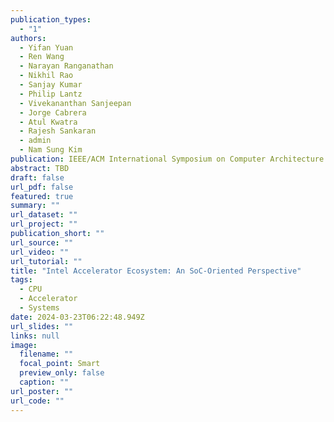 ```yaml
---
publication_types:
  - "1"
authors:
  - Yifan Yuan
  - Ren Wang
  - Narayan Ranganathan
  - Nikhil Rao
  - Sanjay Kumar
  - Philip Lantz
  - Vivekananthan Sanjeepan
  - Jorge Cabrera
  - Atul Kwatra
  - Rajesh Sankaran
  - admin
  - Nam Sung Kim
publication: IEEE/ACM International Symposium on Computer Architecture (ISCA, accepted)
abstract: TBD
draft: false
url_pdf: false
featured: true
summary: ""
url_dataset: ""
url_project: ""
publication_short: ""
url_source: ""
url_video: ""
url_tutorial: ""
title: "Intel Accelerator Ecosystem: An SoC-Oriented Perspective"
tags:
  - CPU
  - Accelerator
  - Systems
date: 2024-03-23T06:22:48.949Z
url_slides: ""
links: null
image:
  filename: ""
  focal_point: Smart
  preview_only: false
  caption: ""
url_poster: ""
url_code: ""
---
```

